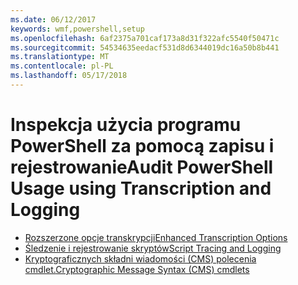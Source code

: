 ```yaml
---
ms.date: 06/12/2017
keywords: wmf,powershell,setup
ms.openlocfilehash: 6af2375a701caf173a8d31f322afc5540f50471c
ms.sourcegitcommit: 54534635eedacf531d8d6344019dc16a50b8b441
ms.translationtype: MT
ms.contentlocale: pl-PL
ms.lasthandoff: 05/17/2018
---
```

# <a name="audit-powershell-usage-using-transcription-and-logging"></a><span data-ttu-id="c890a-102">Inspekcja użycia programu PowerShell za pomocą zapisu i rejestrowanie</span><span class="sxs-lookup"><span data-stu-id="c890a-102">Audit PowerShell Usage using Transcription and Logging</span></span>

- [<span data-ttu-id="c890a-103">Rozszerzone opcje transkrypcji</span><span class="sxs-lookup"><span data-stu-id="c890a-103">Enhanced Transcription Options</span></span>](audit_transcript.md)
- [<span data-ttu-id="c890a-104">Śledzenie i rejestrowanie skryptów</span><span class="sxs-lookup"><span data-stu-id="c890a-104">Script Tracing and Logging</span></span>](audit_script.md)
- [<span data-ttu-id="c890a-105">Kryptograficznych składni wiadomości (CMS) polecenia cmdlet.</span><span class="sxs-lookup"><span data-stu-id="c890a-105">Cryptographic Message Syntax (CMS) cmdlets</span></span>](audit_cms.md)
